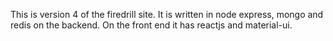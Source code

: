 This is version 4 of the firedrill site. It is written in node express, mongo and redis on the backend. On the front end it has reactjs and material-ui.
